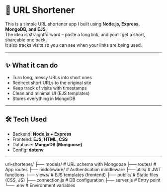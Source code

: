 # 🔗 URL Shortener

This is a simple URL shortener app I built using **Node.js, Express, MongoDB, and EJS**.  
The idea is straightforward – paste a long link, and you’ll get a short, shareable one back.  
It also tracks visits so you can see when your links are being used.

---

## ✨ What it can do
- Turn long, messy URLs into short ones
- Redirect short URLs to the original site
- Keep track of visits with timestamps
- Clean and minimal UI (EJS templates)
- Stores everything in MongoDB

---

## 🛠 Tech Used
- Backend: **Node.js + Express**
- Frontend: **EJS, HTML, CSS**
- Database: **MongoDB (Mongoose)**
- Config: **dotenv**

---

url-shortener/
├── models/ # URL schema with Mongoose
├── routes/ # App routes
├── middleware/ # Authentication middleware
├── utils/ # JWT functions
├── views/ # EJS templates (frontend)
├── public/ # Static files (CSS, JS)
├── connection.js # DB configuration
├── server.js # Entry point
└── .env # Environment variables
